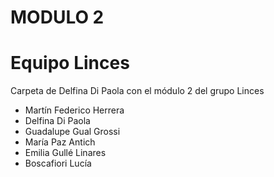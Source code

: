 # MODULO 2
# Equipo Linces
Carpeta de Delfina Di Paola con el módulo 2 del grupo Linces
<ul>
<li>Martín Federico Herrera
<li>Delfina Di Paola
<li>Guadalupe Gual Grossi
<li>María Paz Antich
<li>Emilia Gullé Linares
<li>Boscafiori Lucía
</ul>

